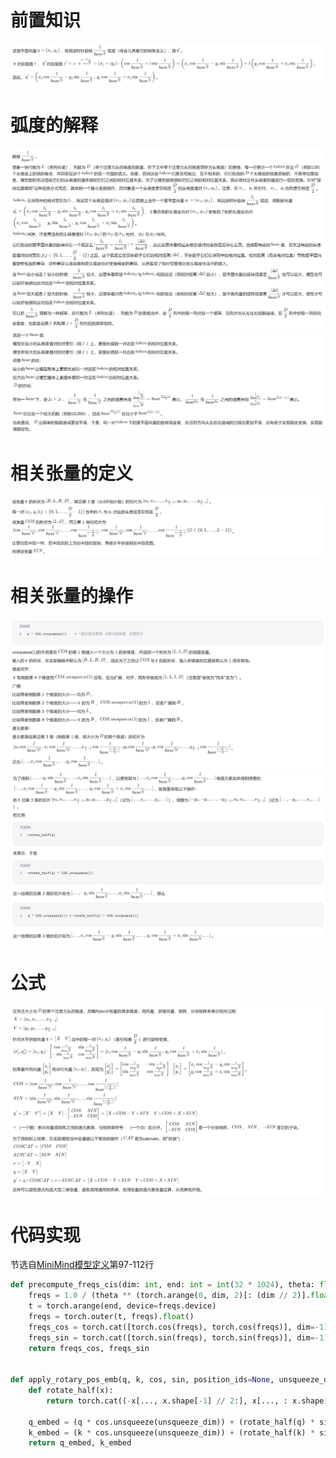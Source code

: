 # 前置知识
![Logo](images/screenshot1.png)

# 弧度的解释
![Logo](images/screenshot2.png)
![Logo](images/screenshot3.png)

# 相关张量的定义
![Logo](images/screenshot4.png)

# 相关张量的操作
![Logo](images/screenshot5.png)
![Logo](images/screenshot6.png)

# 公式
![Logo](images/screenshot7.png)

# 代码实现
节选自[MiniMind模型定义](https://github.com/jingyaogong/minimind/blob/master/model/model_minimind.py)第97-112行
```python
def precompute_freqs_cis(dim: int, end: int = int(32 * 1024), theta: float = 1e6):
    freqs = 1.0 / (theta ** (torch.arange(0, dim, 2)[: (dim // 2)].float() / dim))
    t = torch.arange(end, device=freqs.device)
    freqs = torch.outer(t, freqs).float()
    freqs_cos = torch.cat([torch.cos(freqs), torch.cos(freqs)], dim=-1)
    freqs_sin = torch.cat([torch.sin(freqs), torch.sin(freqs)], dim=-1)
    return freqs_cos, freqs_sin


def apply_rotary_pos_emb(q, k, cos, sin, position_ids=None, unsqueeze_dim=1):
    def rotate_half(x):
        return torch.cat((-x[..., x.shape[-1] // 2:], x[..., : x.shape[-1] // 2]), dim=-1)

    q_embed = (q * cos.unsqueeze(unsqueeze_dim)) + (rotate_half(q) * sin.unsqueeze(unsqueeze_dim))
    k_embed = (k * cos.unsqueeze(unsqueeze_dim)) + (rotate_half(k) * sin.unsqueeze(unsqueeze_dim))
    return q_embed, k_embed
```
